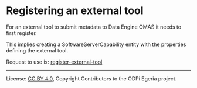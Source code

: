 <!-- SPDX-License-Identifier: CC-BY-4.0 -->
<!-- Copyright Contributors to the ODPi Egeria project. -->

# Registering an external tool

For an external tool to submit metadata to Data Engine OMAS it needs to first register.

This implies creating a SoftwareServerCapability entity with the properties defining the external tool.

Request to use is: [register-external-tool](../../data-engine-server/docs/scenarios/register-data-engine-tool.md)


----
License: [CC BY 4.0](https://creativecommons.org/licenses/by/4.0/),
Copyright Contributors to the ODPi Egeria project.